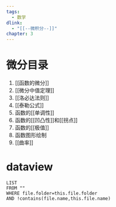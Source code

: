 ```yaml
---
tags:
  - 数学
dlink:
  - "[[--微积分--]]"
chapter: 3
---
```

# 微分目录
1. [[函数的微分]]
2. [[微分中值定理]]
3. [[洛必达法则]]
4. [[泰勒公式]]
5. 函数的[[单调性]]
6. 函数的[[凹凸性]]和[[拐点]]
7. 函数的[[极值]]
8. 函数图形绘制
9. [[曲率]]

# dataview
```dataview
LIST
FROM ""
WHERE file.folder=this.file.folder
AND !contains(file.name,this.file.name)
```